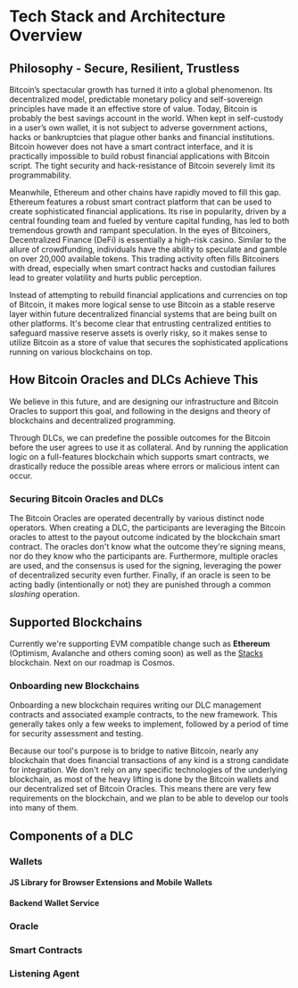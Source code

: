 # Tech Stack and Architecture Overview

## Philosophy - Secure, Resilient, Trustless

Bitcoin’s spectacular growth has turned it into a global phenomenon. Its decentralized model, predictable monetary policy and self-sovereign principles have made it an effective store of value. Today, Bitcoin is probably the best savings account in the world. When kept in self-custody in a user’s own wallet, it is not subject to adverse government actions, hacks or bankruptcies that plague other banks and financial institutions. Bitcoin however does not have a smart contract interface, and it is practically impossible to build robust financial applications with Bitcoin script. The tight security and hack-resistance of Bitcoin severely limit its programmability.&#x20;

Meanwhile, Ethereum and other chains have rapidly moved to fill this gap. Ethereum features a robust smart contract platform that can be used to create sophisticated financial applications. Its rise in popularity, driven by a central founding team and fueled by venture capital funding, has led to both tremendous growth and rampant speculation. In the eyes of Bitcoiners, Decentralized Finance (DeFi) is essentially a high-risk casino. Similar to the allure of crowdfunding, individuals have the ability to speculate and gamble on over 20,000 available tokens. This trading activity often fills Bitcoiners with dread, especially when smart contract hacks and custodian failures lead to greater volatility and hurts public perception.

Instead of attempting to rebuild financial applications and currencies on top of Bitcoin, it makes more logical sense to use Bitcoin as a stable reserve layer within future decentralized financial systems that are being built on other platforms. It's become clear that entrusting centralized entities to safeguard massive reserve assets is overly risky, so it makes sense to utilize Bitcoin as a store of value that secures the sophisticated applications running on various blockchains on top.

## How Bitcoin Oracles and DLCs Achieve This

We believe in this future, and are designing our infrastructure and Bitcoin Oracles to support this goal, and following in the designs and theory of blockchains and decentralized programming.

Through DLCs, we can predefine the possible outcomes for the Bitcoin before the user agrees to use it as collateral. And by running the application logic on a full-features blockchain which supports smart contracts, we drastically reduce the possible areas where errors or malicious intent can occur.&#x20;

### Securing Bitcoin Oracles and DLCs

The Bitcoin Oracles are operated decentrally by various distinct node operators. When creating a DLC, the participants are leveraging the Bitcoin oracles to attest to the payout outcome indicated by the blockchain smart contract. The oracles don't know what the outcome they're signing means, nor do they know who the participants are. Furthermore, multiple oracles are used, and the consensus is used for the signing, leveraging the power of decentralized security even further. Finally, if an oracle is seen to be acting badly (intentionally or not) they are punished through a common _slashing_ operation.&#x20;

## Supported Blockchains

Currently we're supporting EVM compatible change such as **Ethereum** (Optimism, Avalanche and others coming soon) as well as the [Stacks](https://www.stacks.co/) blockchain. Next on our roadmap is Cosmos.

### Onboarding new Blockchains

Onboarding a new blockchain requires writing our DLC management contracts and associated example contracts, to the new framework. This generally takes only a few weeks to implement, followed by a period of time for security assessment and testing.

Because our tool's purpose is to bridge to native Bitcoin, nearly any blockchain that does financial transactions of any kind is a strong candidate for integration. We don't rely on any specific technologies of the underlying blockchain, as most of the heavy lifting is done by the Bitcoin wallets and our decentralized set of Bitcoin Oracles. This means there are very few requirements on the blockchain, and we plan to be able to develop our tools into many of them.&#x20;

## Components of a DLC

### Wallets

#### JS Library for Browser Extensions and Mobile Wallets

#### Backend Wallet Service

### Oracle

### Smart Contracts

### Listening Agent



##
